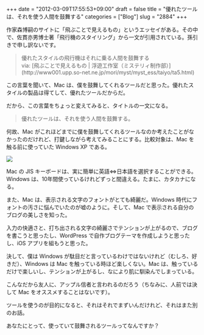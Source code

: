+++
date = "2012-03-09T17:55:53+09:00"
draft = false
title = "優れたツールは、それを使う人間を鼓舞する"
categories = ["Blog"]
slug = "2884"
+++

作家森博嗣のサイトに「飛ぶことで見えるもの」というエッセイがある。その中で、佐貫亦男博士著「飛行機のスタイリング」から一文が引用されている。孫引きで申し訳ないです。

<blockquote><p>優れたスタイルの飛行機はそれに乗る人間を鼓舞する<br />
via: [飛ぶことで見えるもの | 浮遊工作室（ミステリィ制作部）](http://www001.upp.so-net.ne.jp/mori/myst/myst_ess/taiyo/ta5.html)</p></blockquote>

この言葉を聞いて、Mac は、僕を鼓舞してくれるツールだと思った。優れたスタイルの製品は得てして、優れたツールだからだ。

だから、この言葉をちょっと変えてみると、タイトルの一文になる。

<blockquote><p>優れたツールは、それを使う人間を鼓舞する。</p></blockquote>

何故、Mac がこれほどまでに僕を鼓舞してくれるツールなのか考えたことがなかったのだけれど、打鍵しながら考えてみることにする。比較対象は、Mac を触る前に使っていた Windows XP である。

![](/images/2012/03/2884_1.png)

Mac の JIS キーボードは、実に簡単に英語⇔日本語を選択することができる。Windows は、10年間使っているけれどずっと間違える。たまに、カタカナになる。

また、Mac は、表示される文字のフォントがとても綺麗だ。Windows 時代にフォントの汚さに悩んでいたのが嘘のように。そして、Mac で表示される自分のブログの美しさを知った。

入力の快適さと、打ち出される文字の綺麗さでテンションが上がるので、ブログを書こうと思ったし、WordPress で自作ブログテーマを作成しようと思ったし、iOS アプリを組もうと思った。

決して、僕は Windows が駄目だと言っているわけではないけれど（むしろ、好きだ）、Windows は Mac を触っている時ほど楽しくない。Mac は、触っているだけで楽しいし、テンションが上がるし、なにより肌に馴染んでしまっている。

こんなだから友人に、アップル信者と言われるのだろう（ちなみに、人前では決して Mac をオススメすることはないです）。

ツールを使うのが目的になると、それはそれでまずいんだけれど、それはまた別のお話。

あなたにとって、使っていて鼓舞されるツールってなんですか？
